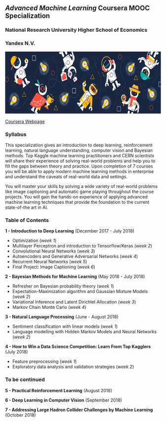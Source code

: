 ## *Advanced Machine Learning* Coursera MOOC Specialization

### National Research University Higher School of Economics

### Yandex N.V.

<img src="logo.png" width="900" height="200" />

[Coursera Webpage](https://www.coursera.org/specializations/aml)

### Syllabus
This specialization gives an introduction to deep learning, reinforcement learning, natural language understanding, computer vision and Bayesian methods. Top Kaggle machine learning practitioners and CERN scientists will share their experience of solving real-world problems and help you to fill the gaps between theory and practice. Upon completion of 7 courses you will be able to apply modern machine learning methods in enterprise and understand the caveats of real-world data and settings.

You will master your skills by solving a wide variety of real-world problems like image captioning and automatic game playing throughout the course projects. You will gain the hands-on experience of applying advanced machine learning techniques that provide the foundation to the current state-of-the art in AI.

### Table of Contents

**1 - Introduction to Deep Learning**  (December 2017 - July 2018)
-   Optimization (*week 1*)
-   Multilayer Perceptron and introduction to Tensorflow/Keras (*week 2*)
-   Convolutional Neural Networks (*week 3*)
-   Autoencoders and Generative Adversarial Networks (*week 4*)
-   Recurrent Neural Networks (*week 5*)
-   Final Project: Image Captioning (*week 6*)

**2 - Bayesian Methods for Machine Learning**  (May 2018 - July 2018)
-   Refresher on Bayesian probability theory (*week 1*)
-   Expectation-Maximization algorithm and Gaussian Mixture Models (*week 2*)
-   Variational Inference and Latent Dirichlet Allocation (*week 3*)
-   Markov Chain Monte Carlo (*week 4*)

**3 - Natural Language Processing**  (June - August 2018)
-   Sentiment classification with linear models (*week 1*)
-   Language modelling with Hidden Markov Models and Neural Networks (*week 2*)

**4 - How to Win a Data Science Competition: Learn From Top Kagglers** (July 2018)
-   Feature preprocessing  (*week 1*)
-   Exploratory data analysis and validation strategies (*week 2*)

### To be continued

**5 - Practical Reinforcement Learning**  (August 2018)

**6 - Deep Learning in Computer Vision**  (September 2018)

**7 - Addressing Large Hadron Collider Challenges by Machine Learning**  (October 2018)
